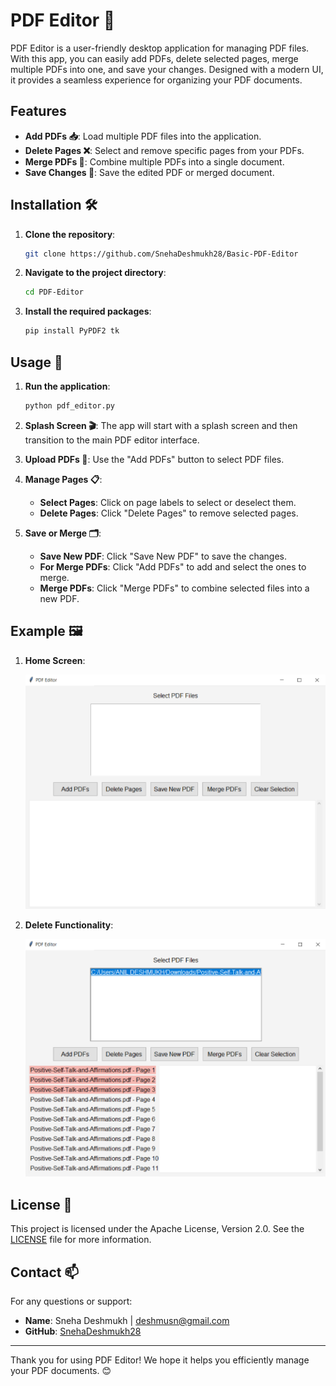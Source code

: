 # PDF Editor 📝

PDF Editor is a user-friendly desktop application for managing PDF files. With this app, you can easily add PDFs, delete selected pages, merge multiple PDFs into one, and save your changes. Designed with a modern UI, it provides a seamless experience for organizing your PDF documents.

## Features

- **Add PDFs 📥**: Load multiple PDF files into the application.
- **Delete Pages ❌**: Select and remove specific pages from your PDFs.
- **Merge PDFs 🔗**: Combine multiple PDFs into a single document.
- **Save Changes 💾**: Save the edited PDF or merged document.

## Installation 🛠️

1. **Clone the repository**:
    ```bash
    git clone https://github.com/SnehaDeshmukh28/Basic-PDF-Editor
    ```
2. **Navigate to the project directory**:
    ```bash
    cd PDF-Editor
    ```
3. **Install the required packages**:
    ```bash
    pip install PyPDF2 tk
    ```

## Usage 🚀

1. **Run the application**:
    ```bash
    python pdf_editor.py
    ```
2. **Splash Screen 🎬**: The app will start with a splash screen and then transition to the main PDF editor interface.

3. **Upload PDFs 📄**: Use the "Add PDFs" button to select PDF files.

4. **Manage Pages 📋**:
    - **Select Pages**: Click on page labels to select or deselect them.
    - **Delete Pages**: Click "Delete Pages" to remove selected pages.

5. **Save or Merge 🗂️**:
    - **Save New PDF**: Click "Save New PDF" to save the changes.
    - **For Merge PDFs**: Click "Add PDFs" to add and select the ones to merge.
    - **Merge PDFs**: Click "Merge PDFs" to combine selected files into a new PDF.

## Example 🖼️

1. **Home Screen**:

    ![Home Screen](images/Home.png)

2. **Delete Functionality**:

    ![UseCase](images/UseCase.png)

## License 📜

This project is licensed under the Apache License, Version 2.0. See the [LICENSE](LICENSE) file for more information.

## Contact 📫

For any questions or support:

- **Name**: Sneha Deshmukh | [deshmusn@gmail.com](mailto:deshmusn@gmail.com)
- **GitHub**: [SnehaDeshmukh28](https://github.com/SnehaDeshmukh28)

---

Thank you for using PDF Editor! We hope it helps you efficiently manage your PDF documents. 😊